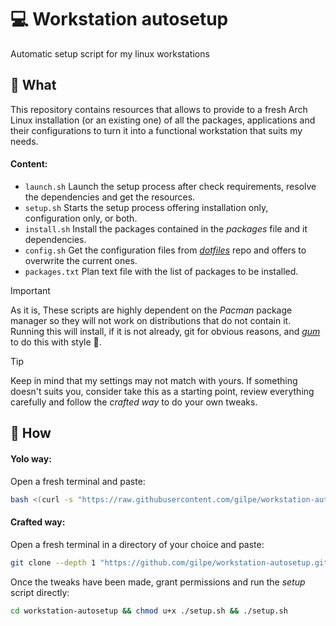 # 💻 Workstation autosetup
Automatic setup script for my linux workstations 

## 📝 What
This repository contains resources that allows to provide to a fresh Arch Linux installation (or an existing one) 
of all the packages, applications and their configurations to turn it into a functional workstation that suits my needs.
#### Content:
 - `launch.sh` Launch the setup process after check requirements, resolve the dependencies and get the resources.
 - `setup.sh` Starts the setup process offering installation only, configuration only, or both.
 - `install.sh` Install the packages contained in the _packages_ file and it dependencies.
 - `config.sh` Get the configuration files from _[dotfiles](https://github.com/gilpe/dotfiles)_ repo 
 and offers to overwrite the current ones.
 - `packages.txt` Plan text file with the list of packages to be installed.

> [!IMPORTANT]
As it is, These scripts are highly dependent on the _Pacman_ package manager 
so they will not work on distributions that do not contain it.  
Running this will install, if it is not already, git for obvious reasons, 
and _[gum](https://github.com/charmbracelet/gum?tab=readme-ov-file#gum)_ to do this with style 🧐.

> [!TIP]
Keep in mind that my settings may not match with yours. 
If something doesn't suits you, consider take this as a starting point, 
review everything carefully and follow the _crafted way_ to do your own tweaks.

## 🚀 How
#### Yolo way:
Open a fresh terminal and paste:
```bash
bash <(curl -s "https://raw.githubusercontent.com/gilpe/workstation-autosetup/main/launch.sh")
```
#### Crafted way:
Open a fresh terminal in a directory of your choice and paste:
```bash
git clone --depth 1 "https://github.com/gilpe/workstation-autosetup.git"
```
Once the tweaks have been made, grant permissions and run the _setup_ script directly: 
```bash
cd workstation-autosetup && chmod u+x ./setup.sh && ./setup.sh
```
